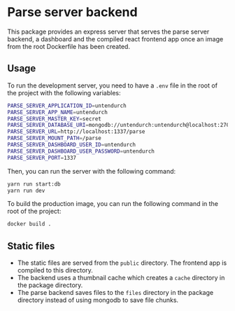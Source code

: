 # Parse server backend

This package provides an express server that serves the parse server backend, a dashboard and the compiled react frontend app once an image from the root Dockerfile has been created.

## Usage

To run the development server, you need to have a `.env` file in the root of the project with the following variables:

```bash
PARSE_SERVER_APPLICATION_ID=untendurch
PARSE_SERVER_APP_NAME=untendurch
PARSE_SERVER_MASTER_KEY=secret
PARSE_SERVER_DATABASE_URI=mongodb://untendurch:untendurch@localhost:27017/untendurch
PARSE_SERVER_URL=http://localhost:1337/parse
PARSE_SERVER_MOUNT_PATH=/parse
PARSE_SERVER_DASHBOARD_USER_ID=untendurch
PARSE_SERVER_DASHBOARD_USER_PASSWORD=untendurch
PARSE_SERVER_PORT=1337
```

Then, you can run the server with the following command:

```bash
yarn run start:db
yarn run dev
```

To build the production image, you can run the following command in the root of the project:

```bash
docker build .
```

## Static files

- The static files are served from the `public` directory. The frontend app is compiled to this directory.
- The backend uses a thumbnail cache which creates a `cache` directory in the package directory.
- The parse backend saves files to the `files` directory in the package directory instead of using mongodb to save file chunks.
